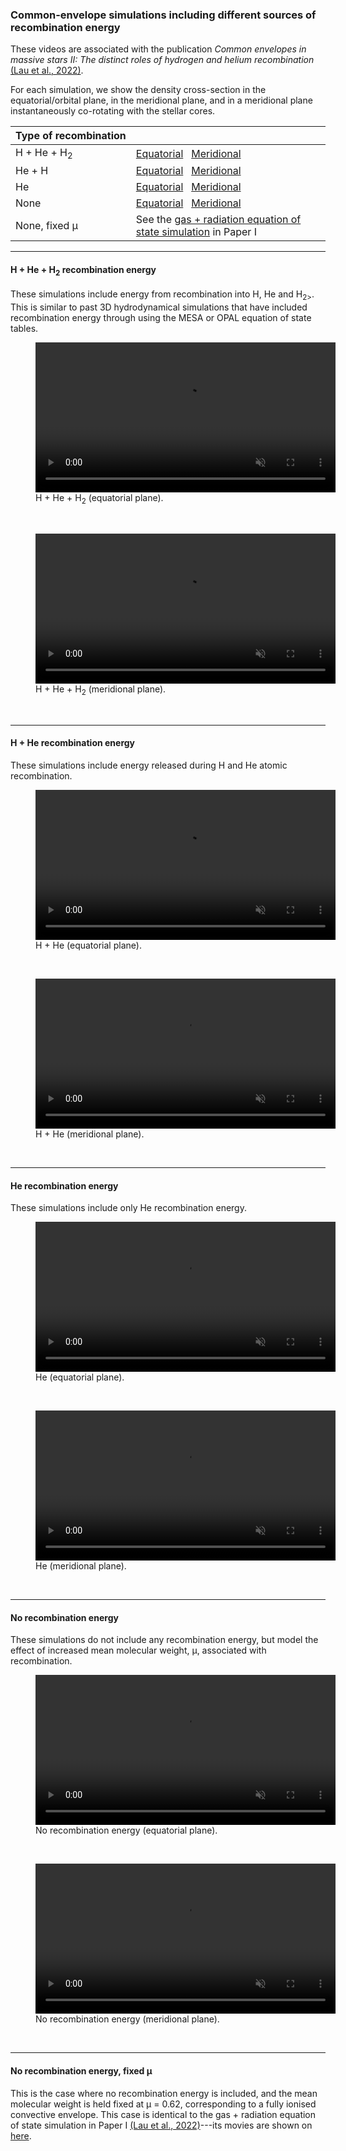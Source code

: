 ### Common-envelope simulations including different sources of recombination energy
These videos are associated with the publication *Common envelopes in massive stars II: The distinct roles of hydrogen and helium recombination* [(Lau et al., 2022)](https://ui.adsabs.harvard.edu/abs/2022MNRAS.512.5462L/abstract).

For each simulation, we show the density cross-section in the equatorial/orbital plane, in the meridional plane, and in a meridional plane instantaneously co-rotating with the stellar cores.

| Type&nbsp;of&nbsp;recombination | |
| ----------- | ----------- |
| H + He + H<sub>2</sub> | <a href="#irec0_xy">Equatorial</a> &nbsp; <a href="#irec0_xz">Meridional</a>
| He + H | <a href="#irec1_xy">Equatorial</a> &nbsp; <a href="#irec1_xz">Meridional</a>
| He | <a href="#irec2_xy">Equatorial</a> &nbsp; <a href="#irec2_xz">Meridional</a>
| None | <a href="#irec3_xy">Equatorial</a> &nbsp; <a href="#irec3_xz">Meridional</a>
| None, fixed &mu; | See the <a href="/RSG_CE#500k_3M_gasrad_surf">gas + radiation equation of state simulation</a> in Paper I

<hr>

#### H + He + H<sub>2</sub> recombination energy
These simulations include energy from recombination into H, He and H<sub>2></sub>. This is similar to past 3D hydrodynamical simulations that have included recombination energy through using the MESA or OPAL equation of state tables. 
 <figure>
      <a id="irec0_xy">
      <video class="center" src="/publication_videos/CE_recombination/irec0_xy.mp4" width="480" controls playsinline muted >Sorry, your browser doesn't support embedded videos</video>
      </a>
      <figcaption>H + He + H<sub>2</sub> (equatorial plane).</figcaption>
 </figure>
 <br>
 <figure>
      <a id="irec0_xz">
      <video class="center" src="/publication_videos/CE_recombination/irec0_xz.mp4" width="480" controls playsinline muted >Sorry, your browser doesn't support embedded videos</video>
      </a>
      <figcaption>H + He + H<sub>2</sub> (meridional plane).</figcaption>
 </figure>
 <br>

<hr> 

#### H + He recombination energy
These simulations include energy released during H and He atomic recombination.
 <figure>
      <a id="irec1_xy">
      <video class="center" src="/publication_videos/CE_recombination/irec1_xy.mp4" width="480" controls playsinline muted >Sorry, your browser doesn't support embedded videos</video>
      </a>
      <figcaption>H + He (equatorial plane).</figcaption>
 </figure>
 <br>
 <figure>
      <a id="irec1_xz">
      <video class="center" src="/publication_videos/CE_recombination/irec1_xz.mp4" width="480" controls playsinline muted >Sorry, your browser doesn't support embedded videos</video>
      </a>
      <figcaption>H + He (meridional plane).</figcaption>
 </figure>
 <br>

<hr>

#### He recombination energy
These simulations include only He recombination energy.
 <figure>
      <a id="irec2_xy">
      <video class="center" src="/publication_videos/CE_recombination/irec2_xy.mp4" width="480" controls playsinline muted >Sorry, your browser doesn't support embedded videos</video>
      </a>
      <figcaption>He (equatorial plane).</figcaption>
 </figure>
 <br>
 <figure>
      <a id="irec2_xz">
      <video class="center" src="/publication_videos/CE_recombination/irec2_xz.mp4" width="480" controls playsinline muted >Sorry, your browser doesn't support embedded videos</video>
      </a>
      <figcaption>He (meridional plane).</figcaption>
 </figure>
 <br>

<hr>

#### No recombination energy
These simulations do not include any recombination energy, but model the effect of increased mean molecular weight, &mu;, associated with recombination.
 <figure>
      <a id="irec1_xy">
      <video class="center" src="/publication_videos/CE_recombination/irec1_xy.mp4" width="480" controls playsinline muted >Sorry, your browser doesn't support embedded videos</video>
      </a>
      <figcaption>No recombination energy (equatorial plane).</figcaption>
 </figure>
 <br>
 <figure>
      <a id="irec1_xz">
      <video class="center" src="/publication_videos/CE_recombination/irec1_xz.mp4" width="480" controls playsinline muted >Sorry, your browser doesn't support embedded videos</video>
      </a>
      <figcaption>No recombination energy (meridional plane).</figcaption>
 </figure>
 <br>

<hr>

#### No recombination energy, fixed &mu;
This is the case where no recombination energy is included, and the mean molecular weight is held fixed at &mu; = 0.62, corresponding to a fully ionised convective envelope. This case is identical to the gas + radiation equation of state simulation in Paper I [(Lau et al., 2022)](https://ui.adsabs.harvard.edu/abs/2021arXiv211100923L/abstract)---its movies are shown on [here](https://themikelau.github.io/RSG_CE#500k_3M_gasrad_surf).